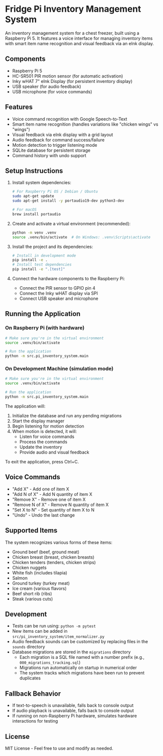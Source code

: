 # Fridge Pi Inventory Management System

An inventory management system for a chest freezer, built using a Raspberry Pi 5. It features a voice interface for managing inventory items with smart item name recognition and visual feedback via an eInk display.

## Components
- Raspberry Pi 5
- HC-SR501 PIR motion sensor (for automatic activation)
- Inky wHAT 7" eInk Display (for persistent inventory display)
- USB speaker (for audio feedback)
- USB microphone (for voice commands)

## Features
- Voice command recognition with Google Speech-to-Text
- Smart item name recognition (handles variations like "chicken wings" vs "wings")
- Visual feedback via eInk display with a grid layout
- Audio feedback for command success/failure
- Motion detection to trigger listening mode
- SQLite database for persistent storage
- Command history with undo support

## Setup Instructions

1. Install system dependencies:
   ```bash
   # For Raspberry Pi OS / Debian / Ubuntu
   sudo apt-get update
   sudo apt-get install -y portaudio19-dev python3-dev

   # For macOS
   brew install portaudio
   ```

2. Create and activate a virtual environment (recommended):
   ```bash
   python -m venv .venv
   source .venv/bin/activate  # On Windows: .venv\Scripts\activate
   ```

3. Install the project and its dependencies:
   ```bash
   # Install in development mode
   pip install -e .
   # Install test dependencies
   pip install -e ".[test]"
   ```

4. Connect the hardware components to the Raspberry Pi:
   - Connect the PIR sensor to GPIO pin 4
   - Connect the Inky wHAT display via SPI
   - Connect USB speaker and microphone

## Running the Application

### On Raspberry Pi (with hardware)
```bash
# Make sure you're in the virtual environment
source .venv/bin/activate

# Run the application
python -m src.pi_inventory_system.main
```

### On Development Machine (simulation mode)
```bash
# Make sure you're in the virtual environment
source .venv/bin/activate

# Run the application
python -m src.pi_inventory_system.main
```

The application will:
1. Initialize the database and run any pending migrations
2. Start the display manager
3. Begin listening for motion detection
4. When motion is detected, it will:
   - Listen for voice commands
   - Process the commands
   - Update the inventory
   - Provide audio and visual feedback

To exit the application, press Ctrl+C.

## Voice Commands
- "Add X" - Add one of item X
- "Add N of X" - Add N quantity of item X
- "Remove X" - Remove one of item X
- "Remove N of X" - Remove N quantity of item X
- "Set X to N" - Set quantity of item X to N
- "Undo" - Undo the last change

## Supported Items
The system recognizes various forms of these items:
- Ground beef (beef, ground meat)
- Chicken breast (breast, chicken breasts)
- Chicken tenders (tenders, chicken strips)
- Chicken nuggets
- White fish (includes tilapia)
- Salmon
- Ground turkey (turkey meat)
- Ice cream (various flavors)
- Beef short rib (ribs)
- Steak (various cuts)

## Development
- Tests can be run using: `python -m pytest`
- New items can be added in `src/pi_inventory_system/item_normalizer.py`
- Audio feedback sounds can be customized by replacing files in the `sounds` directory
- Database migrations are stored in the `migrations` directory
  - Each migration is a SQL file named with a number prefix (e.g., `000_migrations_tracking.sql`)
  - Migrations run automatically on startup in numerical order
  - The system tracks which migrations have been run to prevent duplicates

## Fallback Behavior
- If text-to-speech is unavailable, falls back to console output
- If audio playback is unavailable, falls back to console output
- If running on non-Raspberry Pi hardware, simulates hardware interactions for testing

## License
MIT License - Feel free to use and modify as needed.
